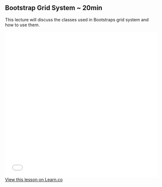 

## Bootstrap Grid System ~ 20min

This lecture will discuss the classes used in Bootstraps grid system and how to use them.

<iframe width="100%" height="480" src="//www.youtube.com/embed/3RqaVBTthuk?rel=0" frameborder="0" allowfullscreen></iframe>
<a href='https://learn.co/lessons/fe-bootstrap-grid-system' data-visibility='hidden'>View this lesson on Learn.co</a>

